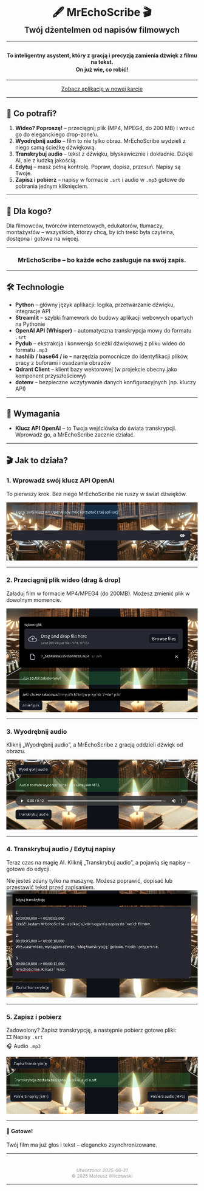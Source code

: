 <h1 align="center" style="margin-bottom: 0.2em;">🖋️ <strong>MrEchoScribe</strong> 🎬</h1>
<h2 align="center" style="margin-top: 0;">Twój dżentelmen od napisów filmowych</h2>

---

<h4 align="center" style="margin-top: 2em; margin-bottom: 0;">To inteligentny asystent, który z gracją i precyzją zamienia dźwięk z filmu na tekst.</h4>
<h4 align="center" style="margin-top: 0.2em;">On już wie, co robić!</h4>

---

<div style="text-align: center;">
  <a href="https://mr-echo-scribe.streamlit.app/" class="md-button md-button--primary" target="_blank">Zobacz aplikację w nowej karcie</a>
</div>

---

## 🧠 **Co potrafi?**

1. **Wideo? Poproszę!** – przeciągnij plik (MP4, MPEG4, do 200 MB) i wrzuć go do eleganckiego drop-zone’u.
2. **Wyodrębnij audio** – film to nie tylko obraz. MrEchoScribe wydzieli z niego samą ścieżkę dźwiękową.
3. **Transkrybuj audio** – tekst z dźwięku, błyskawicznie i dokładnie. Dzięki AI, ale z ludzką jakością.
4. **Edytuj** – masz pełną kontrolę. Popraw, dopisz, przesuń. Napisy są Twoje.
5. **Zapisz i pobierz** – napisy w formacie `.srt` i audio w `.mp3` gotowe do pobrania jednym kliknięciem.

---

## 🎯 **Dla kogo?**

Dla filmowców, twórców internetowych, edukatorów, tłumaczy, montażystów – wszystkich, którzy chcą, by ich treść była czytelna, dostępna i gotowa na więcej.

---

<h3 align="center">MrEchoScribe – bo każde echo zasługuje na swój zapis.</h3>

---

## 🛠️ **Technologie**
- **Python** – główny język aplikacji: logika, przetwarzanie dźwięku, integracje API
- **Streamlit** – szybki framework do budowy aplikacji webowych opartych na Pythonie
- **OpenAI API (Whisper)** – automatyczna transkrypcja mowy do formatu `.srt`
- **Pydub** – ekstrakcja i konwersja ścieżki dźwiękowej z pliku wideo do formatu `.mp3`
- **hashlib / base64 / io** – narzędzia pomocnicze do identyfikacji plików, pracy z buforami i osadzania obrazów
- **Qdrant Client** – klient bazy wektorowej (w projekcie obecny jako komponent przyszłościowy)
- **dotenv** – bezpieczne wczytywanie danych konfiguracyjnych (np. kluczy API)

---

## 🔑 **Wymagania**
- **Klucz API OpenAI** – to Twoja wejściówka do świata transkrypcji. Wprowadź go, a MrEchoScribe zacznie działać.

---

## 🎬 **Jak to działa?**

### 1. Wprowadź swój klucz API OpenAI  
To pierwszy krok. Bez niego MrEchoScribe nie ruszy w świat dźwięków.

![Wprowadź API](mr_echo_1.png)

---

### 2. Przeciągnij plik wideo (drag & drop)  
Załaduj film w formacie MP4/MPEG4 (do 200MB). Możesz zmienić plik w dowolnym momencie.

![Upload wideo](mr_echo_2.png)

---

### 3. Wyodrębnij audio  
Kliknij „Wyodrębnij audio”, a MrEchoScribe z gracją oddzieli dźwięk od obrazu.

![Wyodrębnij audio](mr_echo_3.png)

---

### 4. Transkrybuj audio / Edytuj napisy
Teraz czas na magię AI. Kliknij „Transkrybuj audio”, a pojawią się napisy – gotowe do edycji.

Nie jesteś zdany tylko na maszynę. Możesz poprawić, dopisać lub przestawić tekst przed zapisaniem.
![Transkrypcja](mr_echo_4.png)

---

### 5. Zapisz i pobierz  
Zadowolony? Zapisz transkrypcję, a następnie pobierz gotowe pliki:  
🎞️ Napisy `.srt`  
🎧 Audio `.mp3`

![Pobieranie](mr_echo_5.png)

---

#### 🎉 Gotowe!
Twój film ma już głos i tekst – elegancko zsynchronizowane.

---

<div style="text-align: center; font-size: 0.85em; color: #999; margin-top: 3em;">
  <em>Utworzono: 2025-06-21</em><br>
  © 2025 Mateusz Wilczewski
</div>

---